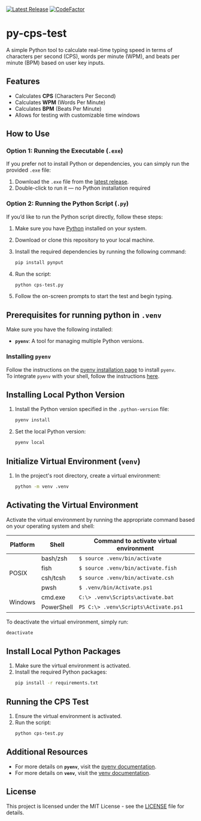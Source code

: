[![Latest Release](https://img.shields.io/github/v/release/Kaillr/py-cps-test)](https://github.com/Kaillr/py-cps-test/releases/latest)
[![CodeFactor](https://www.codefactor.io/repository/github/kaillr/py-cps-test/badge)](https://www.codefactor.io/repository/github/kaillr/py-cps-test)

# py-cps-test

A simple Python tool to calculate real-time typing speed in terms of characters per second (CPS), words per minute (WPM), and beats per minute (BPM) based on user key inputs.


## Features
- Calculates **CPS** (Characters Per Second)
- Calculates **WPM** (Words Per Minute)
- Calculates **BPM** (Beats Per Minute)
- Allows for testing with customizable time windows

## How to Use

### Option 1: Running the Executable (`.exe`)
If you prefer not to install Python or dependencies, you can simply run the provided `.exe` file:

1. Download the `.exe` file from the [latest release](https://github.com/Kaillr/py-search-engine/releases/latest).
2. Double-click to run it — no Python installation required

### Option 2: Running the Python Script (`.py`)

If you’d like to run the Python script directly, follow these steps:

1. Make sure you have [Python](https://www.python.org/downloads/) installed on your system.
2. Download or clone this repository to your local machine.
3. Install the required dependencies by running the following command:

    ```bash
    pip install pynput
    ```

4. Run the script:

    ```bash
    python cps-test.py
    ```

5. Follow the on-screen prompts to start the test and begin typing.


## Prerequisites for running python in `.venv`

Make sure you have the following installed:

- **`pyenv`**: A tool for managing multiple Python versions.

### Installing `pyenv`
Follow the instructions on the [pyenv installation page](https://github.com/pyenv/pyenv?tab=readme-ov-file#installation) to install `pyenv`.  
To integrate `pyenv` with your shell, follow the instructions [here](https://github.com/nvm-sh/nvm#deeper-shell-integration).

## Installing Local Python Version

1. Install the Python version specified in the `.python-version` file:
   ```bash
   pyenv install
   ```
2. Set the local Python version:
   ```bash
   pyenv local
   ```

## Initialize Virtual Environment (`venv`)

1. In the project's root directory, create a virtual environment:
   ```bash
   python -m venv .venv
   ```

## Activating the Virtual Environment

Activate the virtual environment by running the appropriate command based on your operating system and shell:
    
<table>
  <thead>
    <tr>
      <th>Platform</th>
      <th>Shell</th>
      <th>Command to activate virtual environment</th>
    </tr>
  </thead>
  <tbody>
    <tr>
      <td rowspan="4">POSIX</td>
      <td>bash/zsh</td>
      <td><code>$ source .venv/bin/activate</code></td>
    </tr>
    <tr>
      <td>fish</td>
      <td><code>$ source .venv/bin/activate.fish</code></td>
    </tr>
    <tr>
      <td>csh/tcsh</td>
      <td><code>$ source .venv/bin/activate.csh</code></td>
    </tr>
    <tr>
      <td>pwsh</td>
      <td><code>$ .venv/bin/Activate.ps1</code></td>
    </tr>
    <tr>
      <td rowspan="2">Windows</td>
      <td>cmd.exe</td>
      <td><code>C:\&gt; .venv\Scripts\activate.bat</code></td>
    </tr>
    <tr>
      <td>PowerShell</td>
      <td><code>PS C:\&gt; .venv\Scripts\Activate.ps1</code></td>
    </tr>
  </tbody>
</table>

To deactivate the virtual environment, simply run:
```bash
deactivate
```

## Install Local Python Packages

1. Make sure the virtual environment is activated.
2. Install the required Python packages:
   ```bash
   pip install -r requirements.txt
   ```

## Running the CPS Test

1. Ensure the virtual environment is activated.
2. Run the script:
   ```bash
   python cps-test.py
   ```

## Additional Resources
- For more details on **`pyenv`**, visit the [pyenv documentation](https://github.com/pyenv/pyenv#readme).
- For more details on **`venv`**, visit the [venv documentation](https://docs.python.org/3/library/venv.html).


## License

This project is licensed under the MIT License - see the [LICENSE](https://github.com/Kaillr/py-cps-test?tab=MIT-1-ov-file) file for details.